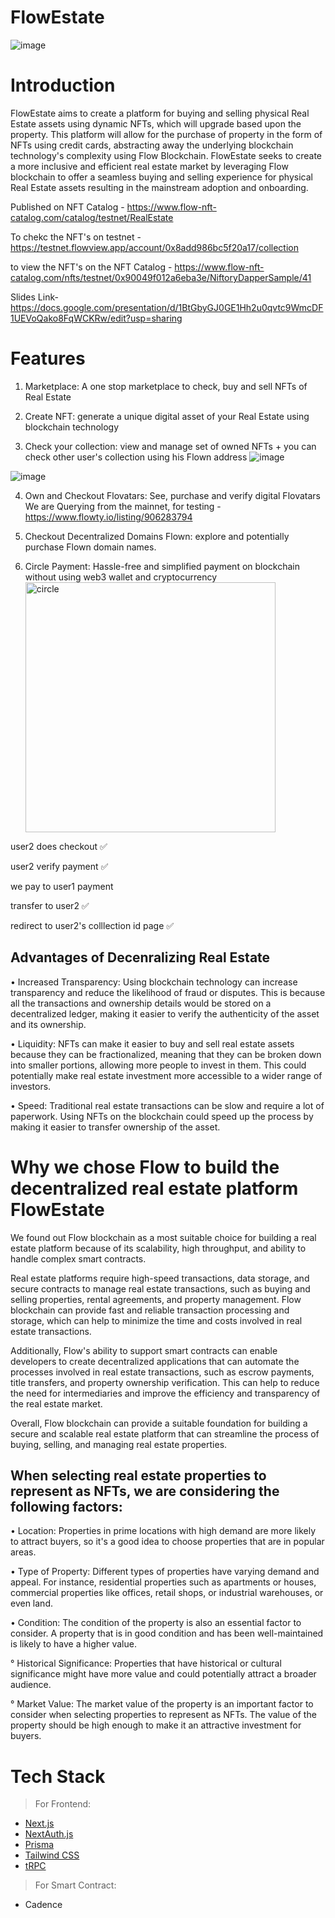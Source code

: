 # FlowEstate

![image](https://user-images.githubusercontent.com/95926324/221268137-b0d2e17e-610c-4ee6-8a9e-eebb498bd781.png)

# Introduction
FlowEstate aims to create a platform for buying and selling physical Real Estate assets using dynamic NFTs, which will upgrade based upon the property. This platform will allow for the purchase of property in the form of NFTs using credit cards, abstracting away the underlying blockchain technology's complexity using Flow Blockchain. FlowEstate seeks to create a more inclusive and efficient real estate market by leveraging Flow blockchain to offer a seamless buying and selling experience for physical Real Estate assets resulting in the mainstream adoption and onboarding.
 
 Published on NFT Catalog - https://www.flow-nft-catalog.com/catalog/testnet/RealEstate
 
 To chekc the NFT's on testnet - https://testnet.flowview.app/account/0x8add986bc5f20a17/collection
 
 to view the NFT's on the NFT Catalog - https://www.flow-nft-catalog.com/nfts/testnet/0x90049f012a6eba3e/NiftoryDapperSample/41
 
 Slides Link- https://docs.google.com/presentation/d/1BtGbyGJ0GE1Hh2u0qvtc9WmcDF1UEVoQako8FqWCKRw/edit?usp=sharing
 
# Features

1. Marketplace:
A one stop marketplace to check, buy and sell NFTs of Real Estate

2. Create NFT:
generate a unique digital asset of your Real Estate using blockchain technology

3. Check your collection:
view and manage set of owned NFTs + you can check other user's collection using his Flown address
![image](https://user-images.githubusercontent.com/95926324/221442058-60e360a4-5719-401e-aec5-a3cadf86c57f.png)

![image](https://user-images.githubusercontent.com/95926324/221573120-4f199065-59e6-45cc-979a-f5213d203e6b.png)

4. Own and Checkout Flovatars:
See, purchase and verify digital Flovatars 
We are Querying from the mainnet, for testing - https://www.flowty.io/listing/906283794 

5. Checkout Decentralized Domains Flown:
explore and potentially purchase Flown domain names.

6. Circle Payment:
Hassle-free and simplified payment on blockchain without using web3 wallet and cryptocurrency
<img src="https://user-images.githubusercontent.com/95926324/221572205-dbe85d57-927e-4e95-9cc6-9024d89250f9.png" alt="circle" width="400px"></img>

user2  does checkout ✅ 

user2 verify payment ✅

we pay to user1 payment 

transfer to user2 ✅

redirect to user2's colllection id page ✅


## Advantages of Decenralizing Real Estate
 
• Increased Transparency: Using blockchain technology can increase transparency and reduce the likelihood of fraud or disputes. This is because all the transactions and ownership details would be stored on a decentralized ledger, making it easier to verify the authenticity of the asset and its ownership.

• Liquidity: NFTs can make it easier to buy and sell real estate assets because they can be fractionalized, meaning that they can be broken down into smaller portions, allowing more people to invest in them. This could potentially make real estate investment more accessible to a wider range of investors.

• Speed: Traditional real estate transactions can be slow and require a lot of paperwork. Using NFTs on the blockchain could speed up the process by making it easier to transfer ownership of the asset.

# Why we chose Flow to build the decentralized real estate platform FlowEstate
We found out Flow blockchain as a most suitable choice for building a real estate platform because of its scalability, high throughput, and ability to handle complex smart contracts.

Real estate platforms require high-speed transactions, data storage, and secure contracts to manage real estate transactions, such as buying and selling properties, rental agreements, and property management. Flow blockchain can provide fast and reliable transaction processing and storage, which can help to minimize the time and costs involved in real estate transactions.

Additionally, Flow's ability to support smart contracts can enable developers to create decentralized applications that can automate the processes involved in real estate transactions, such as escrow payments, title transfers, and property ownership verification. This can help to reduce the need for intermediaries and improve the efficiency and transparency of the real estate market.

Overall, Flow blockchain can provide a suitable foundation for building a secure and scalable real estate platform that can streamline the process of buying, selling, and managing real estate properties. 

## When selecting real estate properties to represent as NFTs, we are considering the following factors:

• Location: Properties in prime locations with high demand are more likely to attract buyers, so it's a good idea to choose properties that are in popular areas.

• Type of Property: Different types of properties have varying demand and appeal. For instance, residential properties such as apartments or houses, commercial properties like offices, retail shops, or industrial warehouses, or even land.

• Condition: The condition of the property is also an essential factor to consider. A property that is in good condition and has been well-maintained is likely to have a higher value.

° Historical Significance: Properties that have historical or cultural significance might have more value and could potentially attract a broader audience.

° Market Value: The market value of the property is an important factor to consider when selecting properties to represent as NFTs. The value of the property should be high enough to make it an attractive investment for buyers.


# Tech Stack
> For Frontend:
- [Next.js](https://nextjs.org)
- [NextAuth.js](https://next-auth.js.org)
- [Prisma](https://prisma.io)
- [Tailwind CSS](https://tailwindcss.com)
- [tRPC](https://trpc.io)
> For Smart Contract:
- Cadence
